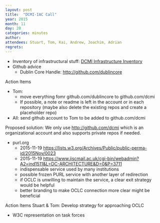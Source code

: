```yaml
---
layout: post
title:  "DCMI-IAC Call"
year: 2015
month: 11
day: 20
categories: minutes
author:
attendees: Stuart, Tom, Kai, Andrew, Joachim, Adrian
regrets:
---
```


- Inventory of infrastructural stuff: [DCMI Infrastructure Inventory][dcmi-infrastructure]
- Github advice
  - Dublin Core Handle: <http://github.com/dublincore>


Action Items
- Tom:
  - move everything fomr github.com/dublincore to github.com/dcmi
  - If possible, a note or readme is left in the account or in each repository (maybe also delete the existing repos and create a placeholder repo)
- All: send github account to Tom to be added to github.com/dcmi

Proposed solution: We only use <http://github.com/dcmi> which is an organizational account and also supports private repos if needed.

- purl.org
  - 2015-11-19 <https://lists.w3.org/Archives/Public/public-perma-id/2015Nov/0023>   
  - 2015-11-19 <https://www.jiscmail.ac.uk/cgi-bin/webadmin?A2=ind1511&L=DC-ARCHITECTURE&D=0&P=3711>
  - indispensable service used by many institutions
  - possible frozen PURL service with another layer of redirection
  - if OCLC is unwilling to maintain the service, a clear exit strategy would be helpful
  - better branding to make OCLC connection more clear might be beneficial

Action Items
Stuart & Tom: Develop strategy for approaching OCLC


- W3C representation on task forces

[dcmi-infrastructure]: http://wiki.dublincore.org/index.php/DCMI_Technical_Board/DCMI_Infrastructure_Inventory
